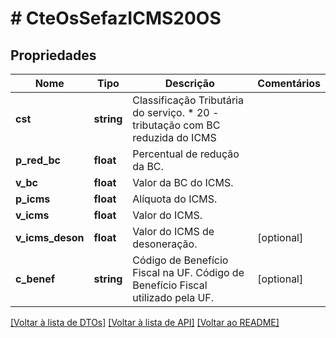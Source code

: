# # CteOsSefazICMS20OS

## Propriedades

Nome | Tipo | Descrição | Comentários
------------ | ------------- | ------------- | -------------
**cst** | **string** | Classificação Tributária do serviço.  * 20 - tributação com BC reduzida do ICMS |
**p_red_bc** | **float** | Percentual de redução da BC. |
**v_bc** | **float** | Valor da BC do ICMS. |
**p_icms** | **float** | Alíquota do ICMS. |
**v_icms** | **float** | Valor do ICMS. |
**v_icms_deson** | **float** | Valor do ICMS de desoneração. | [optional]
**c_benef** | **string** | Código de Benefício Fiscal na UF.  Código de Benefício Fiscal utilizado pela UF. | [optional]

[[Voltar à lista de DTOs]](../../README.md#models) [[Voltar à lista de API]](../../README.md#endpoints) [[Voltar ao README]](../../README.md)
